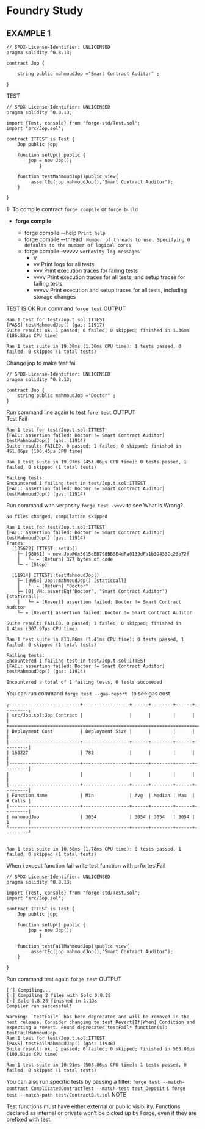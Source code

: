 # Foundry Study
## EXAMPLE 1
```solidity
// SPDX-License-Identifier: UNLICENSED
pragma solidity ^0.8.13;

contract Jop {

    string public mahmoudJop ="Smart Contract Auditor" ;
   
}
```
TEST
```solidity
// SPDX-License-Identifier: UNLICENSED
pragma solidity ^0.8.13;

import {Test, console} from "forge-std/Test.sol";
import "src/Jop.sol";

contract ITTEST is Test {
    Jop public jop;

    function setUp() public {
        jop = new Jop();
            }

    function testMahmoudJop()public view{
         assertEq(jop.mahmoudJop(),"Smart Contract Auditor");
    }   

}
```
1- To compile contract ``` forge compile ```  or ```forge build``` 

- **forge compile**

     - forge compile --help  ```Print help```
     - forge compile --thread ``` Number of threads to use. Specifying 0 defaults to the number of logical cores```
     - forge compile -vvvvv ```verbosity log messages ```
        - v 
        - vv Print logs for all tests
        - vvv Print execution traces for failing tests
        - vvvv Print execution traces for all tests, and setup traces for failing tests.
        - vvvvv  Print execution and setup traces for all tests, including storage changes
      
TEST IS OK
Run command ``` forge test ```
OUTPUT
```solidity
Ran 1 test for test/Jop.t.sol:ITTEST
[PASS] testMahmoudJop() (gas: 11917)
Suite result: ok. 1 passed; 0 failed; 0 skipped; finished in 1.36ms (186.83µs CPU time)

Ran 1 test suite in 19.38ms (1.36ms CPU time): 1 tests passed, 0 failed, 0 skipped (1 total tests)
```
Change jop to make test fail
```solidity
// SPDX-License-Identifier: UNLICENSED
pragma solidity ^0.8.13;

contract Jop {
    string public mahmoudJop ="Doctor" ;   
}

```
Run command line again to test ```fore test```
OUTPUT  
Test Fail
```solidity
Ran 1 test for test/Jop.t.sol:ITTEST
[FAIL: assertion failed: Doctor != Smart Contract Auditor] testMahmoudJop() (gas: 11914)
Suite result: FAILED. 0 passed; 1 failed; 0 skipped; finished in 451.06µs (100.45µs CPU time)

Ran 1 test suite in 19.97ms (451.06µs CPU time): 0 tests passed, 1 failed, 0 skipped (1 total tests)

Failing tests:
Encountered 1 failing test in test/Jop.t.sol:ITTEST
[FAIL: assertion failed: Doctor != Smart Contract Auditor] testMahmoudJop() (gas: 11914)
```
Run command with verposity ```forge test -vvvv``` to see What is Wrong?
```solidity
No files changed, compilation skipped

Ran 1 test for test/Jop.t.sol:ITTEST
[FAIL: assertion failed: Doctor != Smart Contract Auditor] testMahmoudJop() (gas: 11914)
Traces:
  [135672] ITTEST::setUp()
    ├─ [98061] → new Jop@0x5615dEB798BB3E4dFa0139dFa1b3D433Cc23b72f
    │   └─ ← [Return] 377 bytes of code
    └─ ← [Stop] 

  [11914] ITTEST::testMahmoudJop()
    ├─ [3054] Jop::mahmoudJop() [staticcall]
    │   └─ ← [Return] "Doctor"
    ├─ [0] VM::assertEq("Doctor", "Smart Contract Auditor") [staticcall]
    │   └─ ← [Revert] assertion failed: Doctor != Smart Contract Auditor
    └─ ← [Revert] assertion failed: Doctor != Smart Contract Auditor

Suite result: FAILED. 0 passed; 1 failed; 0 skipped; finished in 1.41ms (307.97µs CPU time)

Ran 1 test suite in 813.86ms (1.41ms CPU time): 0 tests passed, 1 failed, 0 skipped (1 total tests)

Failing tests:
Encountered 1 failing test in test/Jop.t.sol:ITTEST
[FAIL: assertion failed: Doctor != Smart Contract Auditor] testMahmoudJop() (gas: 11914)

Encountered a total of 1 failing tests, 0 tests succeeded
```
You can run command  ```forge test --gas-report ``` to see gas cost
```solidity
╭--------------------------+-----------------+------+--------+------+---------╮
| src/Jop.sol:Jop Contract |                 |      |        |      |         |
+=============================================================================+
| Deployment Cost          | Deployment Size |      |        |      |         |
|--------------------------+-----------------+------+--------+------+---------|
| 163227                   | 782             |      |        |      |         |
|--------------------------+-----------------+------+--------+------+---------|
|                          |                 |      |        |      |         |
|--------------------------+-----------------+------+--------+------+---------|
| Function Name            | Min             | Avg  | Median | Max  | # Calls |
|--------------------------+-----------------+------+--------+------+---------|
| mahmoudJop               | 3054            | 3054 | 3054   | 3054 | 1       |
╰--------------------------+-----------------+------+--------+------+---------╯


Ran 1 test suite in 10.68ms (1.78ms CPU time): 0 tests passed, 1 failed, 0 skipped (1 total tests)
```

When i expect function fail write test function with prfix testFail
```solidity
// SPDX-License-Identifier: UNLICENSED
pragma solidity ^0.8.13;

import {Test, console} from "forge-std/Test.sol";
import "src/Jop.sol";

contract ITTEST is Test {
    Jop public jop;

    function setUp() public {
        jop = new Jop();
            }

    function testFailMahmoudJop()public view{
         assertEq(jop.mahmoudJop(),"Smart Contract Auditor");
    }   

}
```
Run command test again ``` forge test ```
OUTPUT
```
[⠊] Compiling...
[⠢] Compiling 2 files with Solc 0.8.28
[⠆] Solc 0.8.28 finished in 1.13s
Compiler run successful!

Warning: `testFail*` has been deprecated and will be removed in the next release. Consider changing to test_Revert[If|When]_Condition and expecting a revert. Found deprecated testFail* function(s): testFailMahmoudJop.
Ran 1 test for test/Jop.t.sol:ITTEST
[PASS] testFailMahmoudJop() (gas: 11938)
Suite result: ok. 1 passed; 0 failed; 0 skipped; finished in 508.86µs (100.51µs CPU time)

Ran 1 test suite in 10.91ms (508.86µs CPU time): 1 tests passed, 0 failed, 0 skipped (1 total tests)
```
You can also run specific tests by passing a filter:
``` forge test --match-contract ComplicatedContractTest --match-test test_Deposit ```
``` $ forge test --match-path test/ContractB.t.sol ```
NOTE

Test functions must have either external or public visibility. Functions declared as internal or private won’t be picked up by Forge, even if they are prefixed with test.
      

